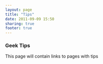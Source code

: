 ```yaml
---
layout: page
title: "Tips"
date: 2011-09-09 15:50
sharing: true
footer: true
---
```

### Geek Tips ###
This page will contain links to pages with tips
